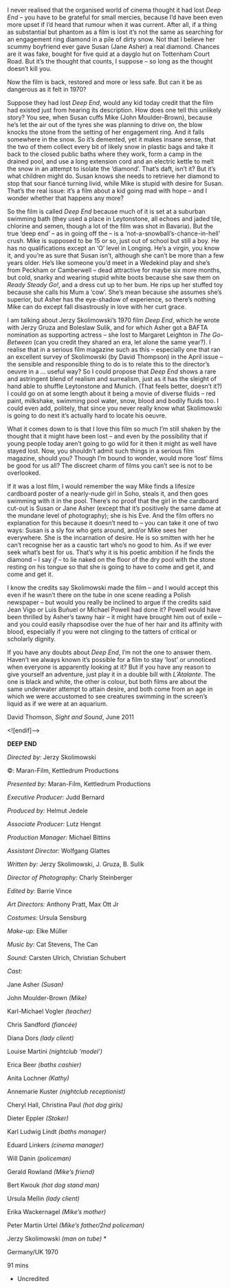 

I never realised that the organised world of cinema thought it had lost _Deep End_ – you have to be grateful for small mercies, because I’d have been even more upset if I’d heard that rumour when it was current. After all, if a thing as substantial but phantom as a film is lost it’s not the same as searching for an engagement ring diamond in a pile of dirty snow. Not that I believe her scummy boyfriend ever gave Susan (Jane Asher) a real diamond. Chances are it was fake, bought for five quid at a dayglo hut on Tottenham Court Road. But it’s the thought that counts, I suppose – so long as the thought doesn’t kill you.

Now the film is back, restored and more or less safe. But can it be as dangerous as it felt in 1970?

Suppose they had lost _Deep End_, would any kid today credit that the film had existed just from hearing its description. How does one tell this unlikely story? You see, when Susan cuffs Mike (John Moulder-Brown), because he’s let the air out of the tyres she was planning to drive on, the blow knocks the stone from the setting of her engagement ring. And it falls somewhere in the snow. So it’s demented, yet it makes insane sense, that the two of them collect every bit of likely snow in plastic bags and take it back to the closed public baths where they work, form a camp in the drained pool, and use a long extension cord and an electric kettle to melt the snow in an attempt to isolate the ‘diamond’. That’s daft, isn’t it? But it’s what children might do. Susan knows she needs to retrieve her diamond to stop that sour fiancé turning livid, while Mike is stupid with desire for Susan. That’s the real issue: it’s a film about a kid going mad with hope – and I wonder whether that happens any more?

So the film is called _Deep End_ because much of it is set at a suburban swimming bath (they used a place in Leytonstone, all echoes and jaded tile, chlorine and semen, though a lot of the film was shot in Bavaria). But the true ‘deep end’ – as in going off the – is a ‘not-a-snowball’s-chance-in-hell’ crush. Mike is supposed to be 15 or so, just out of school but still a boy. He has no qualifications except an ‘O’ level in Longing. He’s a virgin, you know it, and you’re as sure that Susan isn’t, although she can’t be more than a few years older. He’s like someone you’d meet in a Wedekind play and she’s from Peckham or Camberwell – dead attractive for maybe six more months, but cold, snarky and wearing stupid white boots because she saw them on _Ready Steady Go!_, and a dress cut up to her bum. He rips up her stuffed toy because she calls his Mum a ‘cow’. She’s mean because she assumes she’s superior, but Asher has the eye-shadow of experience, so there’s nothing Mike can do except fall disastrously in love with her curt grace.

I am talking about Jerzy Skolimowski’s 1970 film _Deep End_, which he wrote with Jerzy Gruza and Boleslaw Sulik, and for which Asher got a BAFTA nomination as supporting actress – she lost to Margaret Leighton in  _The Go-Between_ (can you credit they shared an era, let alone the same year?). I realise that in a serious film magazine such as this – especially one that ran an excellent survey of Skolimowski (by David Thompson) in the April issue – the sensible and responsible thing to do is to relate this to the director’s oeuvre in a … useful way? So I could propose that _Deep End_ shows a rare and astringent blend of realism and surrealism, just as it has the sleight of hand able to shuffle Leytonstone and Munich. (That feels better, doesn’t it?) I could go on at some length about it being a movie of diverse fluids – red paint, milkshake, swimming pool water, snow, blood and bodily fluids too. I could even add, politely, that since you never really know what Skolimowski is going to do next it’s actually hard to locate his oeuvre.

What it comes down to is that I love this film so much I’m still shaken by the thought that it might have been lost – and even by the possibility that if young people today aren’t going to go wild for it then it might as well have stayed lost. Now, you shouldn’t admit such things in a serious film magazine, should you? Though I’m bound to wonder, would more ‘lost’ films be good for us all? The discreet charm of films you can’t see is not to be overlooked.

If it was a lost film, I would remember the way Mike finds a lifesize cardboard poster of a nearly-nude girl in Soho, steals it, and then goes swimming with it in the pool. There’s no proof that the girl in the cardboard cut-out is Susan or Jane Asher (except that it’s positively the same dame at the mundane level of photography); she is his Eve. And the film offers no explanation for this because it doesn’t need to – you can take it one of two ways: Susan is a sly fox who gets around, and/or Mike sees her everywhere. She is the incarnation of desire. He is so smitten with her he can’t recognise her as a caustic tart who’s no good to him. As if we ever seek what’s best for us. That’s why it is his poetic ambition if he finds the diamond – I say _if_ – to lie naked on the floor of the dry pool with the stone resting on his tongue so that she is going to have to come and get it, and come and get it.

I know the credits say Skolimowski made the film – and I would accept this even if he wasn’t there on the tube in one scene reading a Polish newspaper – but would you really be inclined to argue if the credits said Jean Vigo or Luis Buñuel or Michael Powell had done it? Powell would have been thrilled by Asher’s tawny hair – it might have brought him out of exile – and you could easily rhapsodise over the hue of her hair and its affinity with blood, especially if you were not clinging to the tatters of critical or scholarly dignity.

If you have any doubts about _Deep End_, I’m not the one to answer them. Haven’t we always known it’s possible for a film to stay ‘lost’ or unnoticed when everyone is apparently looking at it? But if you have any reason to give yourself an adventure, just play it in a double bill with _L’Atalante_. The one is black and white, the other is colour, but both films are about the same underwater attempt to attain desire, and both come from an age in which we were accustomed to see creatures swimming in the screen’s liquid as if we were at an aquarium.

David Thomson, _Sight and Sound_, June 2011

<![endif]-->

**DEEP END**

_Directed by:_ Jerzy Skolimowski

©: Maran-Film, Kettledrum Productions

_Presented by:_ Maran-Film, Kettledrum Productions

_Executive Producer:_ Judd Bernard

_Produced by:_ Helmut Jedele

_Associate Producer:_ Lutz Hengst

_Production Manager:_ Michael Bittins

_Assistant Director:_ Wolfgang Glattes

_Written by:_ Jerzy Skolimowski, J. Gruza, B. Sulik

_Director of Photography:_ Charly Steinberger

_Edited by:_ Barrie Vince

_Art Directors:_ Anthony Pratt, Max Ott Jr

_Costumes:_ Ursula Sensburg

_Make-up:_ Elke Müller

_Music by:_ Cat Stevens, The Can

_Sound:_ Carsten Ulrich, Christian Schubert

_Cast:_

Jane Asher _(Susan)_

John Moulder-Brown _(Mike)_

Karl-Michael Vogler _(teacher)_

Chris Sandford _(fiancée)_

Diana Dors _(lady client)_

Louise Martini _(nightclub ‘model’)_

Erica Beer _(baths cashier)_

Anita Lochner _(Kathy)_

Annemarie Kuster _(nightclub receptionist)_

Cheryl Hall, Christina Paul _(hot dog girls)_

Dieter Eppler _(Stoker)_

Karl Ludwig Lindt _(baths manager)_

Eduard Linkers _(cinema manager)_

Will Danin _(policeman)_

Gerald Rowland _(Mike’s friend)_

Bert Kwouk _(hot dog stand man)_

Ursula Mellin _(lady client)_

Erika Wackernagel _(Mike’s mother)_

Peter Martin Urtel _(Mike’s father/2nd policeman)_

Jerzy Skolimowski _(man on tube)_ *

Germany/UK 1970

91 mins

* Uncredited
<!--stackedit_data:
eyJoaXN0b3J5IjpbLTE1MzAyMjI3ODRdfQ==
-->